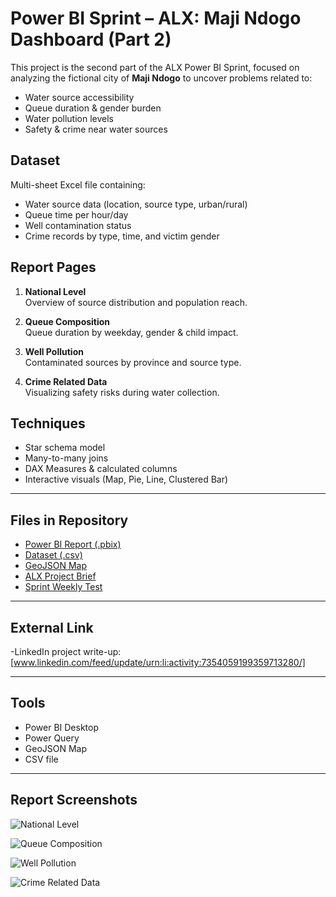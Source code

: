 # Power BI Sprint – ALX: Maji Ndogo Dashboard (Part 2)

This project is the second part of the ALX Power BI Sprint, focused on analyzing the fictional city of **Maji Ndogo** to uncover problems related to:

- Water source accessibility  
- Queue duration & gender burden  
- Water pollution levels  
- Safety & crime near water sources  

##  Dataset

Multi-sheet Excel file containing:

- Water source data (location, source type, urban/rural)
- Queue time per hour/day
- Well contamination status
- Crime records by type, time, and victim gender

##  Report Pages

1. **National Level**  
   Overview of source distribution and population reach.

2. **Queue Composition**  
   Queue duration by weekday, gender & child impact.

3. **Well Pollution**  
   Contaminated sources by province and source type.

4. **Crime Related Data**  
   Visualizing safety risks during water collection.

##  Techniques

- Star schema model
- Many-to-many joins
- DAX Measures & calculated columns
- Interactive visuals (Map, Pie, Line, Clustered Bar)

---

##  Files in Repository
-  [Power BI Report (.pbix)](part1(maji_ndogo).pbix)
-  [Dataset (.csv)](Md_summary.csv)
-  [GeoJSON Map](MD_Provinces.json)
-  [ALX Project Brief](Part_1.pdf)
-  [Sprint Weekly Test](Answer-Maji-Ndogo-part-1-MCQ.pdf)

---

##  External Link

-LinkedIn project write-up:[www.linkedin.com/feed/update/urn:li:activity:7354059199359713280/]

---

##  Tools

- Power BI Desktop  
- Power Query  
- GeoJSON Map  
- CSV file 

---

## Report Screenshots

![National Level](National_Level.jpg)

![Queue Composition](Queue_Composition.png)

![Well Pollution](Well_Pollution.png)

![Crime Related Data](Crime_Related.png)


